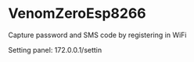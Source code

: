 # VenomZeroEsp8266
Capture password and SMS code by registering in WiFi 

Setting panel: 172.0.0.1/settin
